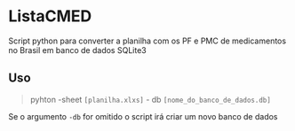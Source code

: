 # ListaCMED
Script python para converter a planilha com os PF e PMC de medicamentos no Brasil em banco de dados SQLite3

## Uso

> pyhton -sheet `[planilha.xlxs]` - db `[nome_do_banco_de_dados.db]`

Se o argumento `-db` for omitido o script irá criar um novo banco de dados


